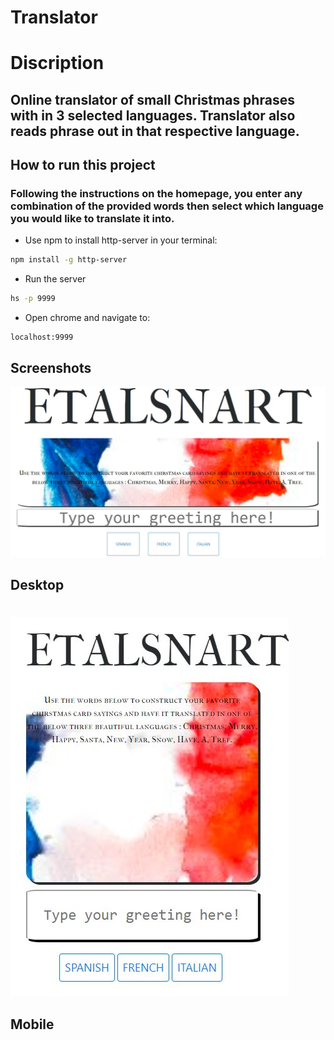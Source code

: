 # Translator

# Discription
## Online translator of small Christmas phrases with in 3 selected languages. Translator also reads phrase out in that respective language. 



## How to run this project
### Following the instructions on the homepage, you enter any combination of the provided words then select which language you would like to translate it into. 


* Use npm to install http-server in your terminal:
```sh
npm install -g http-server
```
* Run the server
```sh
hs -p 9999
```
* Open chrome and navigate to:
```
localhost:9999
```





## Screenshots


![Main screenshot](https://github.com/ke4tri/translator/blob/master/images/Translator.JPG )
## Desktop
#
#

![Mobile screenshot](https://github.com/ke4tri/translator/blob/master/images/Translator2.JPG)
## Mobile
#
#

